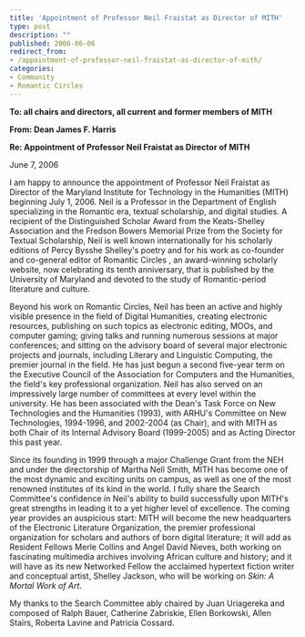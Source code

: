 ```yaml
---
title: 'Appointment of Professor Neil Fraistat as Director of MITH'
type: post
description: ""
published: 2006-06-06
redirect_from: 
- /appointment-of-professor-neil-fraistat-as-director-of-mith/
categories:
- Community
- Romantic Circles
---
```

**To: all chairs and directors, all current and former members of MITH**

**From: Dean James F. Harris**

**Re: Appointment of Professor Neil Fraistat as Director of MITH**

June 7, 2006

I am happy to announce the appointment of Professor Neil Fraistat as Director of the Maryland Institute for Technology in the Humanities (MITH) beginning July 1, 2006. Neil is a Professor in the Department of English specializing in the Romantic era, textual scholarship, and digital studies. A recipient of the Distinguished Scholar Award from the Keats-Shelley Association and the Fredson Bowers Memorial Prize from the Society for Textual Scholarship, Neil is well known internationally for his scholarly editions of Percy Bysshe Shelley's poetry and for his work as co-founder and co-general editor of Romantic Circles , an award-winning scholarly website, now celebrating its tenth anniversary, that is published by the University of Maryland and devoted to the study of Romantic-period literature and culture.

Beyond his work on Romantic Circles, Neil has been an active and highly visible presence in the field of Digital Humanities, creating electronic resources, publishing on such topics as electronic editing, MOOs, and computer gaming; giving talks and running numerous sessions at major conferences; and sitting on the advisory board of several major electronic projects and journals, including Literary and Linguistic Computing, the premier journal in the field. He has just begun a second five-year term on the Executive Council of the Association for Computers and the Humanities, the field's key professional organization. Neil has also served on an impressively large number of committees at every level within the university. He has been associated with the Dean's Task Force on New Technologies and the Humanities (1993), with ARHU's Committee on New Technologies, 1994-1996, and 2002-2004 (as Chair), and with MITH as both Chair of its Internal Advisory Board (1999-2005) and as Acting Director this past year.

Since its founding in 1999 through a major Challenge Grant from the NEH and under the directorship of Martha Nell Smith, MITH has become one of the most dynamic and exciting units on campus, as well as one of the most renowned institutes of its kind in the world. I fully share the Search Committee's confidence in Neil's ability to build successfully upon MITH's great strengths in leading it to a yet higher level of excellence. The coming year provides an auspicious start: MITH will become the new headquarters of the Electronic Literature Organization, the premier professional organization for scholars and authors of born digital literature; it will add as Resident Fellows Merle Collins and Angel David Nieves, both working on fascinating multimedia archives involving African culture and history; and it will have as its new Networked Fellow the acclaimed hypertext fiction writer and conceptual artist, Shelley Jackson, who will be working on _Skin: A Mortal Work of Art_.

My thanks to the Search Committee ably chaired by Juan Uriagereka and composed of Ralph Bauer, Catherine Zabriskie, Ellen Borkowski, Allen Stairs, Roberta Lavine and Patricia Cossard.
